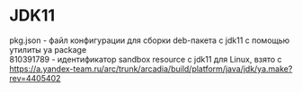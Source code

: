 # JDK11

pkg.json - файл конфигурации для сборки deb-пакета с jdk11 с помощью утилиты ya package  
810391789 - идентификатор sandbox resource с jdk11 для Linux, взято с https://a.yandex-team.ru/arc/trunk/arcadia/build/platform/java/jdk/ya.make?rev=4405402
